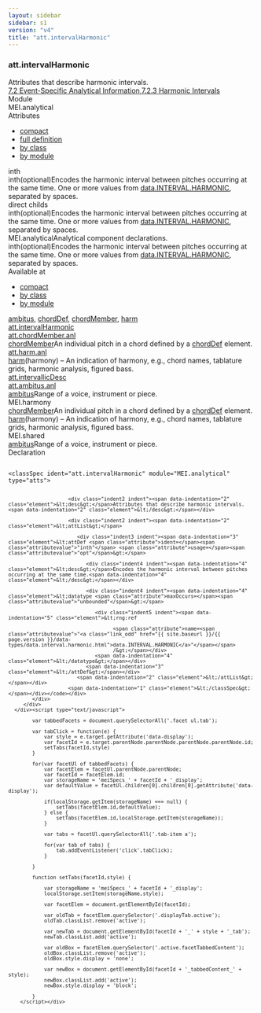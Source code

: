 ```yaml
---
layout: sidebar
sidebar: s1
version: "v4"
title: "att.intervalHarmonic"
---
```

<div class="specPage">
   <div class="attClassSpec">
      <h3 id="att.intervalHarmonic">att.intervalHarmonic</h3>
      <div class="specs">
         <div class="desc">Attributes that describe harmonic intervals.
            <div class="chapterLinksBox"><a class="chapterLink desc" href="/guidelines/v4/content/analysis.html#analysisSpecificAttrs">7.2 Event-Specific Analytical Information</a>,<a class="chapterLink desc" href="/guidelines/v4/content/analysis.html#analysisHarmonicIntervals">7.2.3 Harmonic Intervals</a></div>
         </div>
         <div class="facet module">
            <div class="label">Module</div>
            <div class="statement text">MEI.analytical</div>
         </div>
         <div class="facet attributes" id="attributes">
            <div class="label">Attributes</div>
            <div class="statement classes list">
               <ul class="tab">
                  <li class="tab-item"><a data-display="compact" id="attributes_compact_tab" href="#attributes" class="displayTab active">compact</a></li>
                  <li class="tab-item"><a data-display="full" id="attributes_full_tab" href="#attributes" class="displayTab">full definition</a></li>
                  <li class="tab-item"><a data-display="class" id="attributes_class_tab" href="#attributes" class="displayTab">by class</a></li>
                  <li class="tab-item"><a data-display="module" id="attributes_module_tab" href="#attributes" class="displayTab">by module</a></li>
               </ul>
               <div id="attributes_tabbedContent_compact" class="facetTabbedContent compact active"><span class="ident attribute" title="Encodes the harmonic interval between pitches occurring at the same time.">inth</span></div>
               <div id="attributes_tabbedContent_full" class="facetTabbedContent full">
                  <div class="attributeDef def" data-module="MEI.analytical"><span class="ident attribute" title="Encodes the harmonic interval between pitches occurring at the same time.">inth</span><span class="attributeUsage">(optional)</span><span class="attributeDesc desc">Encodes the harmonic interval between pitches occurring at the same time.</span><span class="attributeValues">
                        One or more values from <a class="link_odd_classSpec" href="{{ site.baseurl }}/{{ page.version }}/data-types/data.interval.harmonic.html">data.INTERVAL.HARMONIC</a>, separated by spaces.
                        </span></div>
               </div>
               <div id="attributes_tabbedContent_class" class="facetTabbedContent class">
                  <div class="classBox direct" title="direct childs">
                     <div class="classHeading"><label class="classLabel">direct childs</label><span class="classDesc"></span></div>
                     <div class="classContent">
                        <div class="attributeDef def" data-module="MEI.analytical"><span class="ident attribute" title="Encodes the harmonic interval between pitches occurring at the same time.">inth</span><span class="attributeUsage">(optional)</span><span class="attributeDesc desc">Encodes the harmonic interval between pitches occurring at the same time.</span><span class="attributeValues">
                              One or more values from <a class="link_odd_classSpec" href="{{ site.baseurl }}/{{ page.version }}/data-types/data.interval.harmonic.html">data.INTERVAL.HARMONIC</a>, separated by spaces.
                              </span></div>
                     </div>
                  </div>
               </div>
               <div id="attributes_tabbedContent_module" class="facetTabbedContent module">
                  <div class="classBox" title="MEI.analytical">
                     <div class="classHeading"><label class="classLabel">MEI.analytical</label><span class="classDesc">Analytical component declarations.</span></div>
                     <div class="classContent">
                        <div class="attributeDef def" data-module="MEI.analytical"><span class="ident attribute" title="Encodes the harmonic interval between pitches occurring at the same time.">inth</span><span class="attributeUsage">(optional)</span><span class="attributeDesc desc">Encodes the harmonic interval between pitches occurring at the same time.</span><span class="attributeValues">
                              One or more values from <a class="link_odd_classSpec" href="{{ site.baseurl }}/{{ page.version }}/data-types/data.interval.harmonic.html">data.INTERVAL.HARMONIC</a>, separated by spaces.
                              </span></div>
                     </div>
                  </div>
               </div>
            </div>
         </div>
         <div class="facet availableAt" id="availableAt">
            <div class="label">Available at</div>
            <div class="statement classes list">
               <ul class="tab">
                  <li class="tab-item"><a data-display="compact" id="availableAt_compact_tab" href="#availableAt" class="displayTab active">compact</a></li>
                  <li class="tab-item"><a data-display="class" id="availableAt_class_tab" href="#availableAt" class="displayTab">by class</a></li>
                  <li class="tab-item"><a data-display="module" id="availableAt_module_tab" href="#availableAt" class="displayTab">by module</a></li>
               </ul>
               <div id="availableAt_tabbedContent_compact" class="facetTabbedContent compact active"><span class="ident element" title="Range of a voice, instrument or piece."><a class="link_odd_elementSpec" href="{{ site.baseurl }}/{{ page.version }}/elements/ambitus.html">ambitus</a></span>, <span class="ident element" title="(chord definition) – Chord tablature definition."><a class="link_odd_elementSpec" href="{{ site.baseurl }}/{{ page.version }}/elements/chorddef.html">chordDef</a></span>, <span class="ident element" title="An individual pitch in a chord defined by a element."><a class="link_odd_elementSpec" href="{{ site.baseurl }}/{{ page.version }}/elements/chordmember.html">chordMember</a></span>, <span class="ident element" title="(harmony) – An indication of harmony, e.g., chord names, tablature grids, harmonic analysis, figured bass."><a class="link_odd_elementSpec" href="{{ site.baseurl }}/{{ page.version }}/elements/harm.html">harm</a></span></div>
               <div id="availableAt_tabbedContent_class" class="facetTabbedContent class">
                  <div class="classBox" title="att.intervalHarmonic">
                     <div class="classHeading"><label class="classLabel"><a class="classLink" href="{{ site.baseurl }}/{{ page.version }}/attribute-classes/att.intervalharmonic.html">att.intervalHarmonic</a></label><span class="classDesc"></span></div>
                     <div class="classContent">
                        <div class="classBox" title="att.chordMember.anl">
                           <div class="classHeading"><label class="classLabel"><a class="classLink" href="{{ site.baseurl }}/{{ page.version }}/attribute-classes/att.chordmember.anl.html">att.chordMember.anl</a></label><span class="classDesc"></span></div>
                           <div class="classContent">
                              <div class="elementRef" data-module="MEI.harmony"><a class="link_odd_elementSpec" href="{{ site.baseurl }}/{{ page.version }}/elements/chordmember.html">chordMember</a><span class="elementDesc">An individual pitch in a chord defined by a <a class="link_odd_elementSpec" href="{{ site.baseurl }}/{{ page.version }}/elements/chorddef.html">chordDef</a> element.</span></div>
                           </div>
                        </div>
                        <div class="classBox" title="att.harm.anl">
                           <div class="classHeading"><label class="classLabel"><a class="classLink" href="{{ site.baseurl }}/{{ page.version }}/attribute-classes/att.harm.anl.html">att.harm.anl</a></label><span class="classDesc"></span></div>
                           <div class="classContent">
                              <div class="elementRef" data-module="MEI.harmony"><a class="link_odd_elementSpec" href="{{ site.baseurl }}/{{ page.version }}/elements/harm.html">harm</a><span class="elementDesc">(harmony) – An indication of harmony, e.g., chord names, tablature grids, harmonic
                                    analysis, figured bass.</span></div>
                           </div>
                        </div>
                        <div class="classBox" title="att.intervallicDesc">
                           <div class="classHeading"><label class="classLabel"><a class="classLink" href="{{ site.baseurl }}/{{ page.version }}/attribute-classes/att.intervallicdesc.html">att.intervallicDesc</a></label><span class="classDesc"></span></div>
                           <div class="classContent"></div>
                        </div>
                        <div class="classBox" title="att.ambitus.anl">
                           <div class="classHeading"><label class="classLabel"><a class="classLink" href="{{ site.baseurl }}/{{ page.version }}/attribute-classes/att.ambitus.anl.html">att.ambitus.anl</a></label><span class="classDesc"></span></div>
                           <div class="classContent">
                              <div class="elementRef" data-module="MEI.shared"><a class="link_odd_elementSpec" href="{{ site.baseurl }}/{{ page.version }}/elements/ambitus.html">ambitus</a><span class="elementDesc">Range of a voice, instrument or piece.</span></div>
                           </div>
                        </div>
                     </div>
                  </div>
               </div>
               <div id="availableAt_tabbedContent_module" class="facetTabbedContent module">
                  <div class="classBox" title="MEI.harmony">
                     <div class="classHeading"><label class="classLabel">MEI.harmony</label><span class="classDesc"></span></div>
                     <div class="classContent">
                        <div class="elementRef" data-module="MEI.harmony"><a class="link_odd_elementSpec" href="{{ site.baseurl }}/{{ page.version }}/elements/chordmember.html">chordMember</a><span class="elementDesc">An individual pitch in a chord defined by a <a class="link_odd_elementSpec" href="{{ site.baseurl }}/{{ page.version }}/elements/chorddef.html">chordDef</a> element.</span></div>
                        <div class="elementRef" data-module="MEI.harmony"><a class="link_odd_elementSpec" href="{{ site.baseurl }}/{{ page.version }}/elements/harm.html">harm</a><span class="elementDesc">(harmony) – An indication of harmony, e.g., chord names, tablature grids, harmonic
                              analysis, figured bass.</span></div>
                     </div>
                  </div>
                  <div class="classBox" title="MEI.shared">
                     <div class="classHeading"><label class="classLabel">MEI.shared</label><span class="classDesc"></span></div>
                     <div class="classContent">
                        <div class="elementRef" data-module="MEI.shared"><a class="link_odd_elementSpec" href="{{ site.baseurl }}/{{ page.version }}/elements/ambitus.html">ambitus</a><span class="elementDesc">Range of a voice, instrument or piece.</span></div>
                     </div>
                  </div>
               </div>
            </div>
         </div>
         <div class="facet declaration">
            <div class="label">Declaration</div>
            <div class="statement declaration">
               <div class="code" xml:space="preserve" data-lang="ODD"><code>
                     <div class="indent1 indent"><span data-indentation="1" class="element">&lt;classSpec <span class="attribute">ident=</span><span class="attributevalue">"att.intervalHarmonic"</span> <span class="attribute">module=</span><span class="attributevalue">"MEI.analytical"</span> <span class="attribute">type=</span><span class="attributevalue">"atts"</span>&gt;</span>
                        
                        <div class="indent2 indent"><span data-indentation="2" class="element">&lt;desc&gt;</span>Attributes that describe harmonic intervals.<span data-indentation="2" class="element">&lt;/desc&gt;</span></div>
                        
                        <div class="indent2 indent"><span data-indentation="2" class="element">&lt;attList&gt;</span>
                           
                           <div class="indent3 indent"><span data-indentation="3" class="element">&lt;attDef <span class="attribute">ident=</span><span class="attributevalue">"inth"</span> <span class="attribute">usage=</span><span class="attributevalue">"opt"</span>&gt;</span>
                              
                              <div class="indent4 indent"><span data-indentation="4" class="element">&lt;desc&gt;</span>Encodes the harmonic interval between pitches occurring at the same time.<span data-indentation="4" class="element">&lt;/desc&gt;</span></div>
                              
                              <div class="indent4 indent"><span data-indentation="4" class="element">&lt;datatype <span class="attribute">maxOccurs=</span><span class="attributevalue">"unbounded"</span>&gt;</span>
                                 
                                 <div class="indent5 indent"><span data-indentation="5" class="element">&lt;rng:ref
                                       
                                       <span class="attribute">name=<span class="attributevalue">"<a class="link_odd" href="{{ site.baseurl }}/{{ page.version }}/data-types/data.interval.harmonic.html">data.INTERVAL.HARMONIC</a>"</span></span>
                                       /&gt;</span></div>
                                 <span data-indentation="4" class="element">&lt;/datatype&gt;</span></div>
                              <span data-indentation="3" class="element">&lt;/attDef&gt;</span></div>
                           <span data-indentation="2" class="element">&lt;/attList&gt;</span></div>
                        <span data-indentation="1" class="element">&lt;/classSpec&gt;</span></div></code></div>
            </div>
         </div>
      </div><script type="text/javascript">
            
            var tabbedFacets = document.querySelectorAll('.facet ul.tab');
            
            var tabClick = function(e) {
                var style = e.target.getAttribute('data-display');
                var facetId = e.target.parentNode.parentNode.parentNode.parentNode.id;
                setTabs(facetId,style)
            }
            
            for(var facetUl of tabbedFacets) {
                var facetElem = facetUl.parentNode.parentNode;
                var facetId = facetElem.id;
                var storageName = 'meiSpecs_' + facetId + '_display';
                var defaultValue = facetUl.children[0].children[0].getAttribute('data-display');
                
                if(localStorage.getItem(storageName) === null) {
                    setTabs(facetElem.id,defaultValue);
                } else {
                    setTabs(facetElem.id,localStorage.getItem(storageName));
                }
                
                var tabs = facetUl.querySelectorAll('.tab-item a');
                
                for(var tab of tabs) {
                    tab.addEventListener('click',tabClick);
                }
                
            }
            
            function setTabs(facetId,style) {
                
                var storageName = 'meiSpecs_' + facetId + '_display';
                localStorage.setItem(storageName,style);
                
                var facetElem = document.getElementById(facetId);
                
                var oldTab = facetElem.querySelector('.displayTab.active');
                oldTab.classList.remove('active');
                
                var newTab = document.getElementById(facetId + '_' + style + '_tab');
                newTab.classList.add('active');
                
                var oldBox = facetElem.querySelector('.active.facetTabbedContent');
                oldBox.classList.remove('active');
                oldBox.style.display = 'none';
                
                var newBox = document.getElementById(facetId + '_tabbedContent_' + style);
                newBox.classList.add('active');
                newBox.style.display = 'block';
                
            }
        </script></div>
</div>